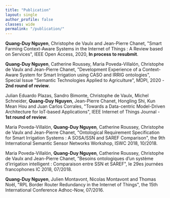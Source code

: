 ```yaml
---
title: "Publication"   
layout: single
author_profile: false 
classes: wide
permalink: "/publication/"  
---
```


**Quang-Duy Nguyen**, Christophe de Vaulx and Jean-Pierre Chanet, "Smart Farming Context-Aware Systems in the Internet of Things : A Review based on Services", IEEE Open Access, 2020, **In process to resubmit**.  

**Quang-Duy Nguyen**, Catherine Roussey, Maria Poveda-Villalón, Christophe de Vaulx and Jean-Pierre Chanet, "Development Experience of a Context-Aware System for Smart Irrigation using CASO and IRRIG ontologies", Special Issue "Semantic Technologies Applied to Agriculture", MDPI, 2020 - **2nd round of review**.  

Julian Eduardo Plazas, Sandro Bimonte, Christophe de Vaulx, Michel Schneider, **Quang-Duy Nguyen**, Jean-Pierre Chanet, Hongling Shi, Kun Mean Hou and Juan Carlos Corrales, "Towards a Data-centric Model-Driven Architecture for IoT-based Applications", IEEE Internet of Things Journal - **1st round of review**.    

Maria Poveda-Villalón, **Quang-Duy Nguyen**, Catherine Roussey, Christophe de Vaulx and Jean-Pierre Chanet, "Ontological Requirement Specification for Smart Irrigation Systems : A SOSA/SSN and SAREF Comparison", the 9th International Semantic Sensor Networks Workshop, ISWC 2018, 10/2018.  

Maria Poveda-Villalón, **Quang-Duy Nguyen**, Catherine Roussey, Christophe de Vaulx and Jean-Pierre Chanet, "Besoins ontologiques d’un système d’irrigation intelligent : Comparaison entre SSN et SAREF", le 29es journées francophones IC 2018, 07/2018.  

**Quang-Duy Nguyen**, Julien Montavont, Nicolas Montavont and Thomas Noël, "RPL Border Router Redundancy in the Internet of Things", the 15th International Conference Adhoc-Now, 07/2016.  
